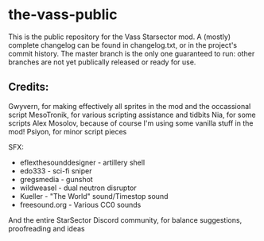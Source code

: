 # the-vass-public
This is the public repository for the Vass Starsector mod. A (mostly) complete changelog can be found in changelog.txt, or in the project's commit history. The master branch is the only one guaranteed to run: other branches are not yet publically released or ready for use.

## Credits:
Gwyvern, for making effectively all sprites in the mod and the occassional script
MesoTronik, for various scripting assistance and tidbits
Nia, for some scripts
Alex Mosolov, because of course I'm using some vanilla stuff in the mod!
Psiyon, for minor script pieces

SFX:  
  * eflexthesounddesigner - artillery shell  
  * edo333 - sci-fi sniper  
  * gregsmedia - gunshot  
  * wildweasel - dual neutron disruptor  
  * Kueller - "The World" sound/Timestop sound  
  * freesound.org - Various CC0 sounds

And the entire StarSector Discord community, for balance suggestions, proofreading and ideas
